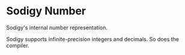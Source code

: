 # Sodigy Number

Sodigy's internal number representation.

Sodigy supports infinite-precision integers and decimals. So does the compiler.
